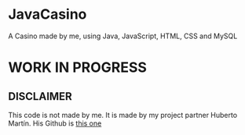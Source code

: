 # JavaCasino
A Casino made by me, using Java, JavaScript, HTML, CSS and MySQL

# WORK IN PROGRESS

 ## DISCLAIMER
 
 This code is not made by me. It is made by my project partner Huberto Martín. 
 His Github is [this one](http://www.github.com/Diegoms7)
